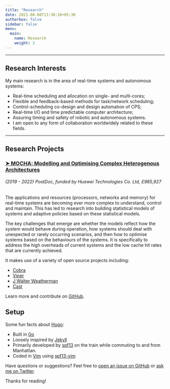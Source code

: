 ```yaml
---
title: "Research"
date: 2021-08-08T13:38:16+05:30
authorbox: false
sidebar: false
menu:
  main:
    name: Research
    weight: 2
---
```


***

## Research Interests

My main research is in the area of real-time systems and autonomous systems:

* Real-time scheduling and allocation on single- and multi-cores;
* Flexible and feedback-based methods for task/network scheduling;
* Control-scheduling co-design and design automation of CPS;
* Real-time I/O and time predictable computer architecture;
* Assuring timing and safety of robotic and autonomous systems.
* I am open to any form of collaboration worldwidely related to these fields.

***
## Research Projects

### [ ➤ MOCHA: Modelling and Optimising Complex Heterogenous Architectures](https://github.com/spf13/cobra)

###### (2019 - 2022) PostDoc, funded by Huawei Technologies Co. Ltd, £985,927

The applications and resources (processors, networks and memory) for real-time systems are becoming ever more complex to understand, control and maintain. This has led to research into building statistical models of systems and adaptive policies based on these statistical models.

The key challenges that emerge are whether the models reflect how the system would behave during operation, how systems should deal with unexpected or rarely occurring scenarios, and then how to optimise systems based on the behaviours of the systems. It is specifically to address the high overheads of current systems and the low cache hit rates that are currently achieved.

It makes use of a variety of open source projects including:

* [Cobra](https://github.com/spf13/cobra)
* [Viper](https://github.com/spf13/viper)
* [J Walter Weatherman](https://github.com/spf13/jWalterWeatherman)
* [Cast](https://github.com/spf13/cast)

Learn more and contribute on [GitHub](https://github.com/spf13).

## Setup

Some fun facts about [Hugo](http://gohugo.io/):

* Built in [Go](http://golang.org/)
* Loosely inspired by [Jekyll](http://jekyllrb.com/)
* Primarily developed by [spf13](http://spf13.com/) on the train while commuting to and from Manhattan.
* Coded in [Vim](http://vim.org) using [spf13-vim](http://vim.spf13.com/)

Have questions or suggestions? Feel free to [open an issue on GitHub](https://github.com/spf13/hugo/issues/new) or [ask me on Twitter](https://twitter.com/spf13).

Thanks for reading!
